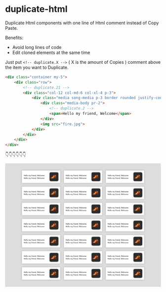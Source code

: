 # duplicate-html
Duplicate Html components with one line of Html comment instead of Copy Paste.

Benefits:
* Avoid long lines of code
* Edit cloned elements at the same time

Just put ``` <!-- duplicate.X --> ``` ( X is the amount of Copies ) comment above the item you want to Duplicate.

```html
<div class="container my-5">
	<div class="row">
		<!-- duplicate.21 -->
		<div class="col-12 col-md-6 col-xl-4 p-3">
			<div class="media song-media p-3 border rounded justify-content-center align-items-center">
				<div class="media-body pr-2">
					<!-- duplicate.2 -->
					<span>Hello my friend, Welcome</span>
				</div>
				<img src="fire.jpg">
			</div>
		</div>
	</div>
</div>
```

:point_down::point_down::point_down::point_down::point_down::point_down:

![Screenshot](https://github.com/Enesklmc/duplicate-html/blob/master/duplicateHTMLscreenshot.png)
